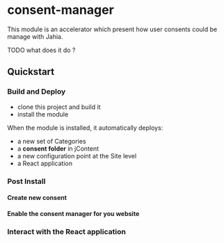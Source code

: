 # consent-manager
This module is an accelerator which present how user consents could be manage with Jahia.

TODO what does it do ?

## Quickstart
### Build and Deploy
* clone this project and build it
* install the module
  
When the module is installed, it automatically deploys:
* a new set of Categories
* a **consent folder** in jContent
* a new configuration point at the Site level
* a React application

### Post Install
#### Create new consent
#### Enable the consent manager for you website

### Interact with the React application

